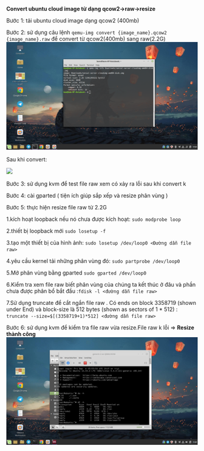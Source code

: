 **Convert ubuntu cloud image từ dạng qcow2->raw->resize**

Bước 1: tải ubuntu cloud image dạng qcow2 (400mb) 

Bước 2: sử dụng câu lệnh `qemu-img convert {image_name}.qcow2 {image_name}.raw` để convert từ qcow2(400mb) sang raw(2.2G) ![](https://github.com/bizflycloud/internship-0719/blob/master/doandung14/PIC/2.png)

Sau khi convert: 

![](https://github.com/bizflycloud/internship-0719/blob/master/doandung14/PIC/3.pnghttps://github.com/bizflycloud/internship-0719/blob/master/doandung14/PIC/3.png) 

Bước 3: sử dụng kvm để test file raw xem có xảy ra lỗi sau khi convert k

Bước 4: cài gparted ( tiện ích giúp sắp xếp và resize phân vùng ) 

Bước 5: thực hiện resize file raw từ 2.2G 

1.kích hoạt loopback nếu nó chưa được kích hoạt: `sudo modprobe loop`

2.thiết bị loopback mới `sudo losetup -f`

3.tạo một thiết bị của hình ảnh: `sudo losetup /dev/loop0 <Đường dẫn file raw>`

4.yêu cầu kernel tải những phân vùng đó: `sudo partprobe /dev/loop0`

5.Mở phân vùng bằng gparted `sudo gparted /dev/loop0`

6.Kiểm tra xem file raw biết phân vùng của chúng ta kết thúc ở đâu và phần chưa được phân bổ bắt đầu :`fdisk -l <đường dẫn file raw>`

7.Sử dụng truncate để cắt ngắn file raw . Có ends on block 3358719 (shown under End) và block-size là 512 bytes (shown as sectors of 1 * 512) : `truncate --size=$[(3358719+1)*512] <đường dẫn file raw>`


Bước 6: sử dụng kvm để kiểm tra file raw vừa resize.File raw k lỗi =>   **Resize thành công** ![](https://github.com/bizflycloud/internship-0719/blob/master/doandung14/PIC/Sau%20khi%20resize)
